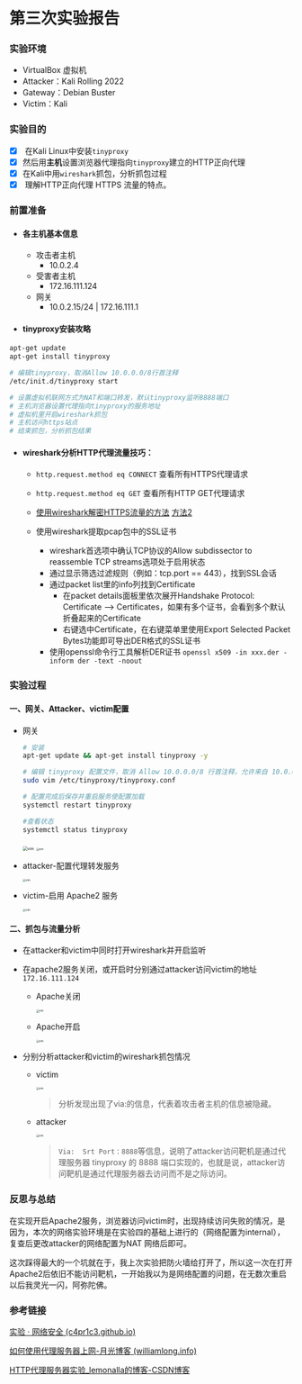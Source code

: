 # 第三次实验报告

### 实验环境

- VirtualBox 虚拟机
- Attacker：Kali Rolling 2022
- Gateway：Debian Buster
- Victim：Kali

### 实验目的

- [x] ​	在Kali Linux中安装`tinyproxy`
- [x] ​	然后用**主机**设置浏览器代理指向`tinyproxy`建立的HTTP正向代理
- [x] ​	在Kali中用`wireshark`抓包，分析抓包过程
- [x] ​	理解HTTP正向代理 HTTPS 流量的特点。

### 前置准备

- #### 各主机基本信息

  - 攻击者主机
    - 10.0.2.4
  - 受害者主机
    - 172.16.111.124
  - 网关
    - 10.0.2.15/24      |      172.16.111.1

- #### tinyproxy安装攻略

```bash
apt-get update
apt-get install tinyproxy

# 编辑tinyproxy，取消Allow 10.0.0.0/8行首注释
/etc/init.d/tinyproxy start

# 设置虚拟机联网方式为NAT和端口转发，默认tinyproxy监听8888端口
# 主机浏览器设置代理指向tinyproxy的服务地址
# 虚拟机里开启wireshark抓包
# 主机访问https站点
# 结束抓包，分析抓包结果
```

- #### wireshark分析HTTP代理流量技巧：

  - `http.request.method eq CONNECT` 查看所有HTTPS代理请求

  - `http.request.method eq GET` 查看所有HTTP GET代理请求

  - [使用wireshark解密HTTPS流量的方法](http://support.citrix.com/article/CTX116557) [方法2](https://wiki.wireshark.org/SSL)

  - 使用wireshark提取pcap包中的SSL证书
    - wireshark首选项中确认TCP协议的Allow subdissector to reassemble TCP streams选项处于启用状态
    - 通过显示筛选过滤规则（例如：tcp.port == 443），找到SSL会话
    - 通过packet list里的info列找到Certificate
      - 在packet details面板里依次展开Handshake Protocol: Certificate --> Certificates，如果有多个证书，会看到多个默认折叠起来的Certificate
      - 右键选中Certificate，在右键菜单里使用Export Selected Packet Bytes功能即可导出DER格式的SSL证书
    - 使用openssl命令行工具解析DER证书 `openssl x509 -in xxx.der -inform der -text -noout`

### 实验过程

#### 	一、网关、Attacker、victim配置

- 网关

  ```bash
  # 安装
  apt-get update && apt-get install tinyproxy -y
  
  # 编辑 tinyproxy 配置文件，取消 Allow 10.0.0.0/8 行首注释，允许来自 10.0.0.0/8 网段的主机使用此代理服务器
  sudo vim /etc/tinyproxy/tinyproxy.conf
  
  # 配置完成后保存并重启服务使配置加载
  systemctl restart tinyproxy
  
  #查看状态
  systemctl status tinyproxy
  ```

  <img src="img\vim.png" alt="vim" style="zoom:50%;" />

  <img src="img\restart.png" alt="vim" style="zoom: 33%;" />

- attacker-配置代理转发服务

  <img src="img\setting.png" alt="vim" style="zoom: 33%;" />

- victim-启用 Apache2 服务

  <img src="img\apache_st.png" alt="vim" style="zoom: 33%;" />

#### 	二、抓包与流量分析

- 在attacker和victim中同时打开wireshark并开启监听

- 在apache2服务关闭，或开启时分别通过attacker访问victim的地址`172.16.111.124`

  - Apache关闭

    <img src="img\accessdeny.png" alt="vim" style="zoom: 33%;" />

  - Apache开启

    <img src="img\acss_into.png" alt="vim" style="zoom: 33%;" />

- 分别分析attacker和victim的wireshark抓包情况

  - victim 

    <img src="img\vim_wire.png" alt="vim" style="zoom: 33%;" />

    > 分析发现出现了via:的信息，代表着攻击者主机的信息被隐藏。

  - attacker

    <img src="img\at_wire.png" alt="vim" style="zoom: 33%;" />

    > `Via:  Srt Port：8888`等信息，说明了attacker访问靶机是通过代理服务器 tinyproxy 的 8888 端口实现的，也就是说，attacker访问靶机是通过代理服务器去访问而不是之际访问。

### 反思与总结

在实现开启Apache2服务，浏览器访问victim时，出现持续访问失败的情况，是因为，本次的网络实验环境是在实验四的基础上进行的（网络配置为internal），复查后更改attacker的网络配置为NAT 网络后即可。

这次踩得最大的一个坑就在于，我上次实验把防火墙给打开了，所以这一次在打开Apache2后依旧不能访问靶机，一开始我以为是网络配置的问题，在无数次重启以后我灵光一闪，阿弥陀佛。

### 参考链接

[实验 · 网络安全 (c4pr1c3.github.io)](https://c4pr1c3.github.io/cuc-ns/chap0x03/exp.html)

[如何使用代理服务器上网-月光博客 (williamlong.info)](https://www.williamlong.info/archives/2057.html)

[ HTTP代理服务器实验_lemonalla的博客-CSDN博客](https://blog.csdn.net/lemonalla/article/details/105592207)
